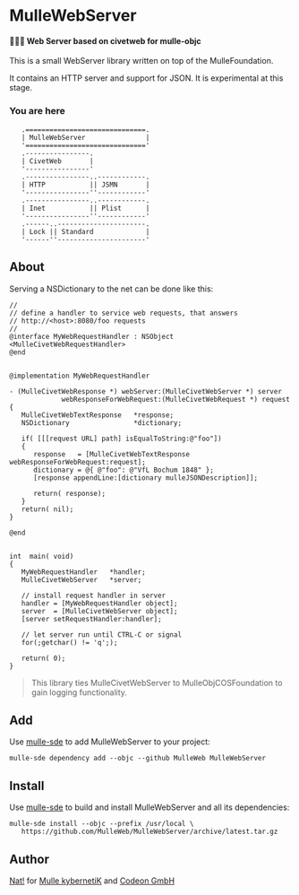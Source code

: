 # MulleWebServer

#### 🤽🏻‍♂️ Web Server based on civetweb for mulle-objc

This is a small WebServer library written on top of the MulleFoundation.

It contains an HTTP server and support for JSON. It is experimental at this stage.

### You are here

```
   .==============================.
   | MulleWebServer               |
   '=============================='
   .----------------.
   | CivetWeb       |
   '----------------'
   .----------------..------------.
   | HTTP           || JSMN       |
   '----------------''------------'
   .----------------..------------.
   | Inet           || Plist      |
   '----------------''------------'
   .------..----------------------.
   | Lock || Standard             |
   '------''----------------------'
```

## About

Serving a NSDictionary to the net can be done like this:


```
//
// define a handler to service web requests, that answers
// http://<host>:8080/foo requests
//
@interface MyWebRequestHandler : NSObject <MulleCivetWebRequestHandler>
@end


@implementation MyWebRequestHandler

- (MulleCivetWebResponse *) webServer:(MulleCivetWebServer *) server
             webResponseForWebRequest:(MulleCivetWebRequest *) request
{
   MulleCivetWebTextResponse   *response;
   NSDictionary                *dictionary;

   if( [[[request URL] path] isEqualToString:@"foo"])
   {
      response   = [MulleCivetWebTextResponse webResponseForWebRequest:request];
      dictionary = @{ @"foo": @"VfL Bochum 1848" };
      [response appendLine:[dictionary mulleJSONDescription]];

      return( response);
   }
   return( nil);
}

@end


int  main( void)
{
   MyWebRequestHandler   *handler;
   MulleCivetWebServer   *server;

   // install request handler in server
   handler = [MyWebRequestHandler object];
   server  = [MulleCivetWebServer object];
   [server setRequestHandler:handler];

   // let server run until CTRL-C or signal
   for(;getchar() != 'q';);

   return( 0);
}
```

> This library ties MulleCivetWebServer to MulleObjCOSFoundation
> to gain logging functionality.


## Add

Use [mulle-sde](//github.com/mulle-sde) to add MulleWebServer to your project:

```
mulle-sde dependency add --objc --github MulleWeb MulleWebServer
```

## Install

Use [mulle-sde](//github.com/mulle-sde) to build and install MulleWebServer and
all its dependencies:

```
mulle-sde install --objc --prefix /usr/local \
   https://github.com/MulleWeb/MulleWebServer/archive/latest.tar.gz
```


## Author

[Nat!](//www.mulle-kybernetik.com/weblog) for
[Mulle kybernetiK](//www.mulle-kybernetik.com) and
[Codeon GmbH](//www.codeon.de)
